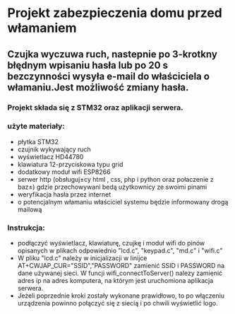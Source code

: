 # Projekt zabezpieczenia domu przed włamaniem

## Czujka wyczuwa ruch, nastepnie po 3-krotkny błędnym wpisaniu hasła lub po 20 s bezczynności wysyła e-mail do właściciela o włamaniu.Jest możliwość zmiany hasła.

### Projekt składa się z STM32 oraz aplikacji serwera.

### użyte materiały:
- płytka STM32 
- czujnik wykywający ruch
- wyświetlacz HD44780
- klawiatura 12-przyciskowa typu grid
- dodatkowy moduł wifi ESP8266
- serwer http (obsługuj±cy html , css, php i python oraz połaczenie z baz±) gdzie przechowywani bedą użytkownicy ze swoimi pinami
- weryfikacja hasła przez internet
- o potencjalnym włamaniu właściciel systemu będzie informowany drogą mailową


### Instrukcja:
- podłączyć wyświetlacz, klawiaturę, czujkę i moduł wifi do pinów opisanych w plikach odpowiednio "lcd.c", "keypad.c", "md.c" i "wifi.c"
- W pliku "lcd.c" należy w inicjalizacji w linijce AT+CWJAP_CUR=\"SSID\",\"PASSWORD\" zamienić SSID i PASSWORD na dane używanej sieci. W funcji wifi_connectToServer() nalezy zamienić adres ip na adres komputera, na którym jest uruchomiona aplikacja serwera.
- Jeżeli poprzednie kroki zostały wykonane prawidłowo, to po włączeniu urządzenia powinno połączyć się z siecią i po chwili wyświetlić logo.
